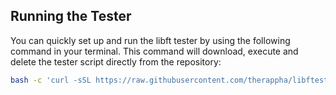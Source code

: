 ## Running the Tester

You can quickly set up and run the libft tester by using the following command in your terminal. This command will download, execute and delete the tester script directly from the repository:

```bash
bash -c 'curl -sSL https://raw.githubusercontent.com/therappha/libftester/master/run.sh | bash'
